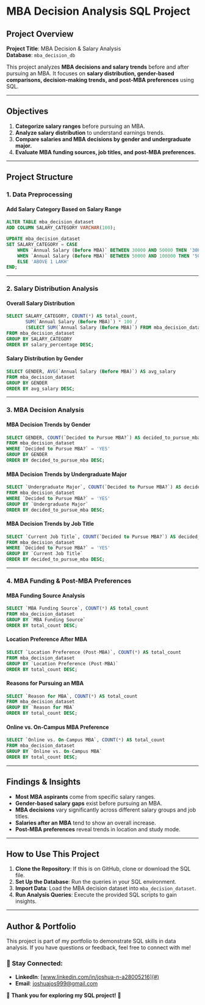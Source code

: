 # MBA Decision Analysis SQL Project

## Project Overview

**Project Title**: MBA Decision & Salary Analysis  
**Database**: `mba_decision_db`  

This project analyzes **MBA decisions and salary trends** before and after pursuing an MBA. It focuses on **salary distribution, gender-based comparisons, decision-making trends, and post-MBA preferences** using SQL.

---

## Objectives

1. **Categorize salary ranges** before pursuing an MBA.  
2. **Analyze salary distribution** to understand earnings trends.  
3. **Compare salaries and MBA decisions by gender and undergraduate major.**  
4. **Evaluate MBA funding sources, job titles, and post-MBA preferences.**  

---

## Project Structure

### **1. Data Preprocessing**

#### **Add Salary Category Based on Salary Range**
```sql
ALTER TABLE mba_decision_dataset
ADD COLUMN SALARY_CATEGORY VARCHAR(100);

UPDATE mba_decision_dataset
SET SALARY_CATEGORY = CASE
    WHEN `Annual Salary (Before MBA)` BETWEEN 30000 AND 50000 THEN '30K-50K'
    WHEN `Annual Salary (Before MBA)` BETWEEN 50000 AND 100000 THEN '50K-1L'
    ELSE 'ABOVE 1 LAKH'
END;
```

---

### **2. Salary Distribution Analysis**

#### **Overall Salary Distribution**
```sql
SELECT SALARY_CATEGORY, COUNT(*) AS total_count, 
       SUM(`Annual Salary (Before MBA)`) * 100 / 
       (SELECT SUM(`Annual Salary (Before MBA)`) FROM mba_decision_dataset) AS salary_percentage
FROM mba_decision_dataset
GROUP BY SALARY_CATEGORY
ORDER BY salary_percentage DESC;
```

#### **Salary Distribution by Gender**
```sql
SELECT GENDER, AVG(`Annual Salary (Before MBA)`) AS avg_salary
FROM mba_decision_dataset
GROUP BY GENDER
ORDER BY avg_salary DESC;
```

---

### **3. MBA Decision Analysis**

#### **MBA Decision Trends by Gender**
```sql
SELECT GENDER, COUNT(`Decided to Pursue MBA?`) AS decided_to_pursue_mba
FROM mba_decision_dataset
WHERE `Decided to Pursue MBA?` = 'YES'
GROUP BY GENDER
ORDER BY decided_to_pursue_mba DESC;
```

#### **MBA Decision Trends by Undergraduate Major**
```sql
SELECT `Undergraduate Major`, COUNT(`Decided to Pursue MBA?`) AS decided_to_pursue_mba
FROM mba_decision_dataset
WHERE `Decided to Pursue MBA?` = 'YES'
GROUP BY `Undergraduate Major`
ORDER BY decided_to_pursue_mba DESC;
```

#### **MBA Decision Trends by Job Title**
```sql
SELECT `Current Job Title`, COUNT(`Decided to Pursue MBA?`) AS decided_to_pursue_mba
FROM mba_decision_dataset
WHERE `Decided to Pursue MBA?` = 'YES'
GROUP BY `Current Job Title`
ORDER BY decided_to_pursue_mba DESC;
```

---

### **4. MBA Funding & Post-MBA Preferences**

#### **MBA Funding Source Analysis**
```sql
SELECT `MBA Funding Source`, COUNT(*) AS total_count
FROM mba_decision_dataset
GROUP BY `MBA Funding Source`
ORDER BY total_count DESC;
```

#### **Location Preference After MBA**
```sql
SELECT `Location Preference (Post-MBA)`, COUNT(*) AS total_count
FROM mba_decision_dataset
GROUP BY `Location Preference (Post-MBA)`
ORDER BY total_count DESC;
```

#### **Reasons for Pursuing an MBA**
```sql
SELECT `Reason for MBA`, COUNT(*) AS total_count
FROM mba_decision_dataset
GROUP BY `Reason for MBA`
ORDER BY total_count DESC;
```

#### **Online vs. On-Campus MBA Preference**
```sql
SELECT `Online vs. On-Campus MBA`, COUNT(*) AS total_count
FROM mba_decision_dataset
GROUP BY `Online vs. On-Campus MBA`
ORDER BY total_count DESC;
```

---

## **Findings & Insights**

- **Most MBA aspirants** come from specific salary ranges.  
- **Gender-based salary gaps** exist before pursuing an MBA.  
- **MBA decisions** vary significantly across different salary groups and job titles.  
- **Salaries after an MBA** tend to show an overall increase.  
- **Post-MBA preferences** reveal trends in location and study mode.  

---

## **How to Use This Project**

1. **Clone the Repository**: If this is on GitHub, clone or download the SQL file.  
2. **Set Up the Database**: Run the queries in your SQL environment.  
3. **Import Data**: Load the MBA decision dataset into `mba_decision_dataset`.  
4. **Run Analysis Queries**: Execute the provided SQL scripts to gain insights.  

---

## **Author & Portfolio**

This project is part of my portfolio to demonstrate SQL skills in data analysis. If you have questions or feedback, feel free to connect with me!

### 📌 Stay Connected:
- **LinkedIn**: [www.linkedin.com/in/joshua-n-a28005216](#)    
- **Email**: [joshuajos999@gmail.com](#)  

🚀 **Thank you for exploring my SQL project!** 🚀

